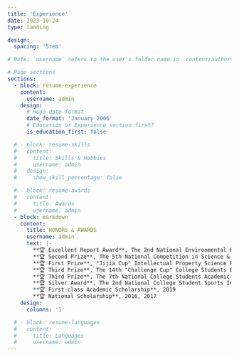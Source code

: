 ```yaml
---
title: 'Experience'
date: 2023-10-24
type: landing

design:
  spacing: '5rem'

# Note: `username` refers to the user's folder name in `content/authors/`

# Page sections
sections:
  - block: resume-experience
    content:
      username: admin
    design:
      # Hugo date format
      date_format: 'January 2006'
      # Education or Experience section first?
      is_education_first: false

  # - block: resume-skills
  #   content:
  #     title: Skills & Hobbies
  #     username: admin
  #   design:
  #     show_skill_percentage: false

  # - block: resume-awards
  #   content:
  #     title: Awards
  #     username: admin
  - block: markdown
    content:
      title: HONORS & AWARDS
      username: admin
      text: |-
        **🏆 Excellent Report Award**, The 2nd National Environmental Postdoctoral Forum, 2025
        **🏆 Second Prize**, The 5th National Competition in Science & Technology on Renewable Energy for College Students, 2023
        **🏆 First Prize**, "Jijia Cup" Intellectual Property Science Popularization Pioneer Competition, 2022
        **🏆 Third Prize**, The 14th "Challenge Cup" College Students Extracurricular Academic Science and Technology Works Competition of Tianjin University, 2021
        **🏆 Third Prize**, The 7th National College Students Academic Creativity Competition on Energy Economy, 2021 
        **🏆 Silver Award**, The 2nd National College Student Sports Industry Innovation and Entrepreneurship Competition, 2020
        **🏆 First-class Academic Scholarship**, 2019
        **🏆 National Scholarship**, 2016, 2017
    design:
      columns: '1'

  # - block: resume-languages
  #   content:
  #     title: Languages
  #     username: admin
---
```

